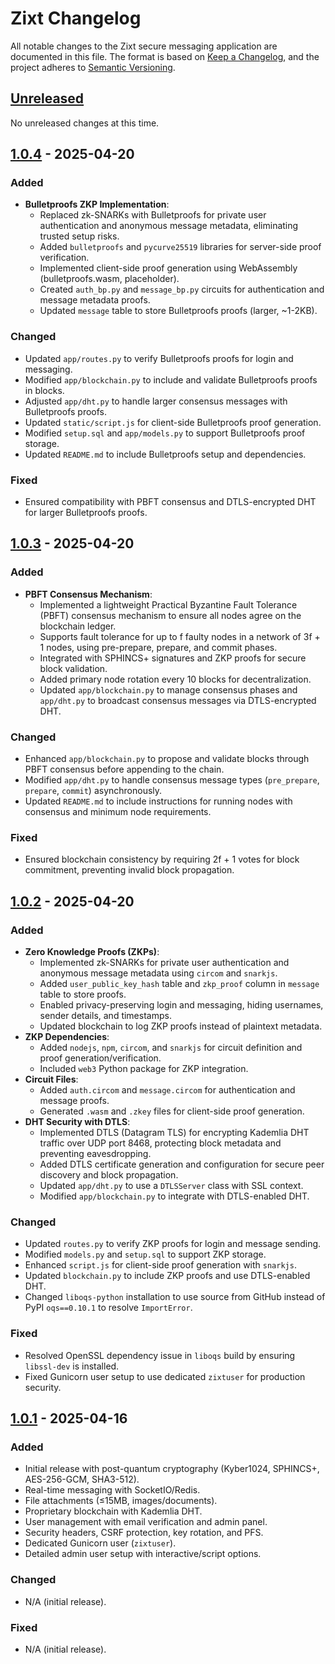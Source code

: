 # Zixt Changelog

All notable changes to the Zixt secure messaging application are documented in this file. The format is based on [Keep a Changelog](https://keepachangelog.com/en/1.0.0/), and the project adheres to [Semantic Versioning](https://semver.org/spec/v2.0.0.html).

## [Unreleased]

No unreleased changes at this time.

## [1.0.4] - 2025-04-20

### Added
- **Bulletproofs ZKP Implementation**:
  - Replaced zk-SNARKs with Bulletproofs for private user authentication and anonymous message metadata, eliminating trusted setup risks.
  - Added `bulletproofs` and `pycurve25519` libraries for server-side proof verification.
  - Implemented client-side proof generation using WebAssembly (bulletproofs.wasm, placeholder).
  - Created `auth_bp.py` and `message_bp.py` circuits for authentication and message metadata proofs.
  - Updated `message` table to store Bulletproofs proofs (larger, ~1-2KB).

### Changed
- Updated `app/routes.py` to verify Bulletproofs proofs for login and messaging.
- Modified `app/blockchain.py` to include and validate Bulletproofs proofs in blocks.
- Adjusted `app/dht.py` to handle larger consensus messages with Bulletproofs proofs.
- Updated `static/script.js` for client-side Bulletproofs proof generation.
- Modified `setup.sql` and `app/models.py` to support Bulletproofs proof storage.
- Updated `README.md` to include Bulletproofs setup and dependencies.

### Fixed
- Ensured compatibility with PBFT consensus and DTLS-encrypted DHT for larger Bulletproofs proofs.

## [1.0.3] - 2025-04-20

### Added
- **PBFT Consensus Mechanism**:
  - Implemented a lightweight Practical Byzantine Fault Tolerance (PBFT) consensus mechanism to ensure all nodes agree on the blockchain ledger.
  - Supports fault tolerance for up to f faulty nodes in a network of 3f + 1 nodes, using pre-prepare, prepare, and commit phases.
  - Integrated with SPHINCS+ signatures and ZKP proofs for secure block validation.
  - Added primary node rotation every 10 blocks for decentralization.
  - Updated `app/blockchain.py` to manage consensus phases and `app/dht.py` to broadcast consensus messages via DTLS-encrypted DHT.

### Changed
- Enhanced `app/blockchain.py` to propose and validate blocks through PBFT consensus before appending to the chain.
- Modified `app/dht.py` to handle consensus message types (`pre_prepare`, `prepare`, `commit`) asynchronously.
- Updated `README.md` to include instructions for running nodes with consensus and minimum node requirements.

### Fixed
- Ensured blockchain consistency by requiring 2f + 1 votes for block commitment, preventing invalid block propagation.

## [1.0.2] - 2025-04-20

### Added
- **Zero Knowledge Proofs (ZKPs)**:
  - Implemented zk-SNARKs for private user authentication and anonymous message metadata using `circom` and `snarkjs`.
  - Added `user_public_key_hash` table and `zkp_proof` column in `message` table to store proofs.
  - Enabled privacy-preserving login and messaging, hiding usernames, sender details, and timestamps.
  - Updated blockchain to log ZKP proofs instead of plaintext metadata.
- **ZKP Dependencies**:
  - Added `nodejs`, `npm`, `circom`, and `snarkjs` for circuit definition and proof generation/verification.
  - Included `web3` Python package for ZKP integration.
- **Circuit Files**:
  - Added `auth.circom` and `message.circom` for authentication and message proofs.
  - Generated `.wasm` and `.zkey` files for client-side proof generation.
- **DHT Security with DTLS**:
  - Implemented DTLS (Datagram TLS) for encrypting Kademlia DHT traffic over UDP port 8468, protecting block metadata and preventing eavesdropping.
  - Added DTLS certificate generation and configuration for secure peer discovery and block propagation.
  - Updated `app/dht.py` to use a `DTLSServer` class with SSL context.
  - Modified `app/blockchain.py` to integrate with DTLS-enabled DHT.

### Changed
- Updated `routes.py` to verify ZKP proofs for login and message sending.
- Modified `models.py` and `setup.sql` to support ZKP storage.
- Enhanced `script.js` for client-side proof generation with `snarkjs`.
- Updated `blockchain.py` to include ZKP proofs and use DTLS-enabled DHT.
- Changed `liboqs-python` installation to use source from GitHub instead of PyPI `oqs==0.10.1` to resolve `ImportError`.

### Fixed
- Resolved OpenSSL dependency issue in `liboqs` build by ensuring `libssl-dev` is installed.
- Fixed Gunicorn user setup to use dedicated `zixtuser` for production security.

## [1.0.1] - 2025-04-16

### Added
- Initial release with post-quantum cryptography (Kyber1024, SPHINCS+, AES-256-GCM, SHA3-512).
- Real-time messaging with SocketIO/Redis.
- File attachments (≤15MB, images/documents).
- Proprietary blockchain with Kademlia DHT.
- User management with email verification and admin panel.
- Security headers, CSRF protection, key rotation, and PFS.
- Dedicated Gunicorn user (`zixtuser`).
- Detailed admin user setup with interactive/script options.

### Changed
- N/A (initial release).

### Fixed
- N/A (initial release).

[Unreleased]: https://github.com/NetworkNerd1337/zixt/compare/v1.0.4...HEAD
[1.0.4]: https://github.com/NetworkNerd1337/zixt/compare/v1.0.3...v1.0.4
[1.0.3]: https://github.com/NetworkNerd1337/zixt/compare/v1.0.2...v1.0.3
[1.0.2]: https://github.com/NetworkNerd1337/zixt/compare/v1.0.1...v1.0.2
[1.0.1]: https://github.com/NetworkNerd1337/zixt/releases/tag/v1.0.1
